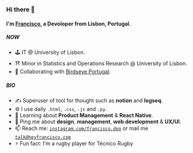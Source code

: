 ### Hi there 👋

#### I'm [Francisco](https://heyfrancisco.com), a Devoloper from Lisbon, Portugal.

##### NOW

- 🕹️ IT @ University of Lisbon.
- ⛩️ Minor in Statistics and Operations Research @ University of Lisbon.
- 💾 Collaborating with [Birdseye Portugal](https://www.birdseyeportugal.com/).

##### BIO

- ✍️ Superuser of tool for thought such as **notion** and **logseq**.
- ⚙️ I use daily `.html`, `.css`, `.js` and `.py`.
- 🌱 Learning about **Product Management** & **React Native**.
- 💬 Ping me about **design**, **management**, **web development** & **UX/UI**.
- 📫 Reach me: [`instagram.com/francisco.doo`](https://instagram.com/francisco) or mail me [`talk@heyfrancisco.com`](mailto:talk@heyfrancisco.com)
- ⚡ Fun fact: I'm a rugby player for Técnico Rugby
